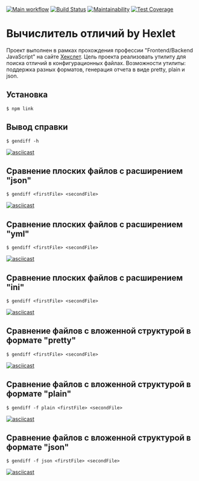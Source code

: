 [![Main workflow](https://github.com/letzabelin/generate-difference/workflows/Main%20workflow/badge.svg)](https://github.com/letzabelin/generate-difference/actions)
[![Build Status](https://travis-ci.com/letzabelin/generate-difference.svg?branch=master)](https://travis-ci.com/letzabelin/generate-difference)
[![Maintainability](https://api.codeclimate.com/v1/badges/bd780c263f070201781e/maintainability)](https://codeclimate.com/github/letzabelin/generate-difference/maintainability)
[![Test Coverage](https://api.codeclimate.com/v1/badges/bd780c263f070201781e/test_coverage)](https://codeclimate.com/github/letzabelin/generate-difference/test_coverage)

# Вычислитель отличий by Hexlet

Проект выполнен в рамках прохождения профессии "Frontend/Backend JavaScript" на сайте [Хекслет](https://ru.hexlet.io/).
Цель проекта реализовать утилиту для поиска отличий в конфигурационных файлах. Возможности утилиты: поддержка разных форматов, генерация отчета в виде pretty, plain и json.

## Установка
```$ npm link```

## Вывод справки
```$ gendiff -h```

[![asciicast](https://asciinema.org/a/7rJVKTWPdoT9rbPb9TK0LgfHp.svg)](https://asciinema.org/a/7rJVKTWPdoT9rbPb9TK0LgfHp)

## Сравнение плоских файлов с расширением "json"

```$ gendiff <firstFile> <secondFile>```

[![asciicast](https://asciinema.org/a/rhD9q0SMsC7dsInEdO0svxcp2.svg)](https://asciinema.org/a/rhD9q0SMsC7dsInEdO0svxcp2)

## Сравнение плоских файлов с расширением "yml"

```$ gendiff <firstFile> <secondFile>```

[![asciicast](https://asciinema.org/a/rceNPT2iiDxs8YbMLtUbcfsfn.svg)](https://asciinema.org/a/rceNPT2iiDxs8YbMLtUbcfsfn)

## Сравнение плоских файлов с расширением "ini"

```$ gendiff <firstFile> <secondFile>```

[![asciicast](https://asciinema.org/a/qLC7ff53sOp1emXRv3HwywMg7.svg)](https://asciinema.org/a/qLC7ff53sOp1emXRv3HwywMg7)

## Сравнение файлов с вложенной структурой в формате "pretty"

```$ gendiff <firstFile> <secondFile>```

[![asciicast](https://asciinema.org/a/BxmkPOlYfjTksVhni1xUq4BUO.svg)](https://asciinema.org/a/BxmkPOlYfjTksVhni1xUq4BUO)

## Сравнение файлов с вложенной структурой в формате "plain"

```$ gendiff -f plain <firstFile> <secondFile>```

[![asciicast](https://asciinema.org/a/7BOhk7FoBwjm6iDyJh7rMFZzO.svg)](https://asciinema.org/a/7BOhk7FoBwjm6iDyJh7rMFZzO)

## Сравнение файлов с вложенной структурой в формате "json"

```$ gendiff -f json <firstFile> <secondFile>```

[![asciicast](https://asciinema.org/a/GiQIWcF6FMR4FoyE14ysql0gS.svg)](https://asciinema.org/a/GiQIWcF6FMR4FoyE14ysql0gS)
